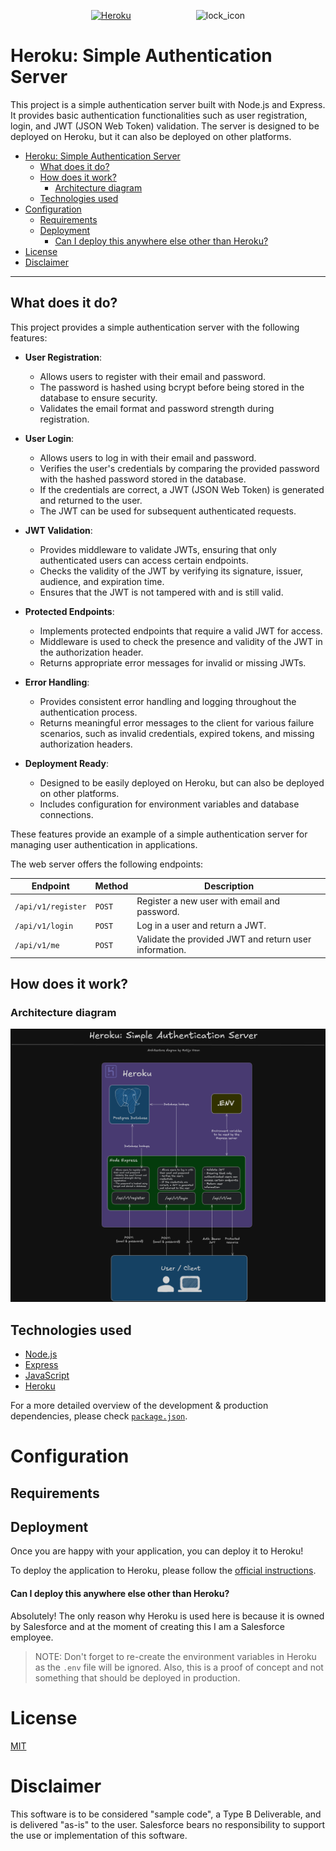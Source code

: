 <p align="center">
<a  href="https://www.heroku.com/"><img  src="https://static-00.iconduck.com/assets.00/heroku-icon-2048x2048-4rs1dp6p.png"  alt="Heroku"  width="150" height="150" hspace="50"/></a>
<img  src="https://cdn-icons-png.freepik.com/256/11910/11910942.png?semt=ais_hybrid"  alt="lock_icon"  width="150" height="150" hspace="50"/>
<p/>

# Heroku: Simple Authentication Server

This project is a simple authentication server built with Node.js and Express. It provides basic authentication functionalities such as user registration, login, and JWT (JSON Web Token) validation. The server is designed to be deployed on Heroku, but it can also be deployed on other platforms.

- [Heroku: Simple Authentication Server](#heroku-simple-authentication-server)
  - [What does it do?](#what-does-it-do)
  - [How does it work?](#how-does-it-work)
    - [Architecture diagram](#architecture-diagram)
  - [Technologies used](#technologies-used)
- [Configuration](#configuration)
  - [Requirements](#requirements)
  - [Deployment](#deployment)
      - [Can I deploy this anywhere else other than Heroku?](#can-i-deploy-this-anywhere-else-other-than-heroku)
- [License](#license)
- [Disclaimer](#disclaimer)

---

## What does it do?

This project provides a simple authentication server with the following features:

- **User Registration**:

  - Allows users to register with their email and password.
  - The password is hashed using bcrypt before being stored in the database to ensure security.
  - Validates the email format and password strength during registration.

- **User Login**:

  - Allows users to log in with their email and password.
  - Verifies the user's credentials by comparing the provided password with the hashed password stored in the database.
  - If the credentials are correct, a JWT (JSON Web Token) is generated and returned to the user.
  - The JWT can be used for subsequent authenticated requests.

- **JWT Validation**:

  - Provides middleware to validate JWTs, ensuring that only authenticated users can access certain endpoints.
  - Checks the validity of the JWT by verifying its signature, issuer, audience, and expiration time.
  - Ensures that the JWT is not tampered with and is still valid.

- **Protected Endpoints**:

  - Implements protected endpoints that require a valid JWT for access.
  - Middleware is used to check the presence and validity of the JWT in the authorization header.
  - Returns appropriate error messages for invalid or missing JWTs.

- **Error Handling**:

  - Provides consistent error handling and logging throughout the authentication process.
  - Returns meaningful error messages to the client for various failure scenarios, such as invalid credentials, expired tokens, and missing authorization headers.

- **Deployment Ready**:
  - Designed to be easily deployed on Heroku, but can also be deployed on other platforms.
  - Includes configuration for environment variables and database connections.

These features provide an example of a simple authentication server for managing user authentication in applications.

The web server offers the following endpoints:

| Endpoint           | Method | Description                                            |
| ------------------ | ------ | ------------------------------------------------------ |
| `/api/v1/register` | `POST` | Register a new user with email and password.           |
| `/api/v1/login`    | `POST` | Log in a user and return a JWT.                        |
| `/api/v1/me`       | `POST` | Validate the provided JWT and return user information. |

## How does it work?

### Architecture diagram

![](./screenshots/architecture-diagram.png)

## Technologies used

- [Node.js](https://nodejs.org/en)
- [Express](https://expressjs.com/)
- [JavaScript](https://developer.mozilla.org/en-US/docs/Web/JavaScript)
- [Heroku](https://www.heroku.com/)

For a more detailed overview of the development & production dependencies, please check [`package.json`](./server/package.json).

# Configuration

## Requirements

## Deployment

Once you are happy with your application, you can deploy it to Heroku!

To deploy the application to Heroku, please follow the [official instructions](https://devcenter.heroku.com/articles/git).

#### Can I deploy this anywhere else other than Heroku?

Absolutely! The only reason why Heroku is used here is because it is owned by Salesforce and at the moment of creating this I am a Salesforce employee.

> NOTE: Don't forget to re-create the environment variables in Heroku as the `.env` file will be ignored. Also, this is a proof of concept and not something that should be deployed in production.

# License

[MIT](http://www.opensource.org/licenses/mit-license.html)

# Disclaimer

This software is to be considered "sample code", a Type B Deliverable, and is delivered "as-is" to the user. Salesforce bears no responsibility to support the use or implementation of this software.

